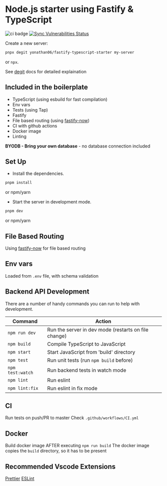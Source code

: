 # Node.js starter using Fastify & TypeScript

![ci badge](https://github.com/valassis-fcalle/api-typescript-fastify/workflows/CI/badge.svg)
[![Sync Vulnerabilities Status](https://github.com/valassis-fcalle/api-typescript-fastify/badge.svg)](https://snyk.io/test/github/yonathan06/fastify-typescript-boilerplate)

Create a new server:

```bash
pnpx degit yonathan06/fastify-typescript-starter my-server
```

or `npx`.

See [degit](https://github.com/Rich-Harris/degit) docs for detailed explaination

## Included in the boilerplate

- TypeScript (using esbuild for fast compilation)
- Env vars
- Tests (using Tap)
- Fastify
- File based routing (using [fastify-now](https://github.com/yonathan06/fastify-now))
- CI with github actions
- Docker image
- Linting

**BYODB - Bring your own database** - no database connection included

## Set Up

- Install the dependencies.

```bash
pnpm install
```

or npm/yarn

- Start the server in development mode.

```bash
pnpm dev
```

or npm/yarn

## File Based Routing

Using [fastify-now](https://github.com/yonathan06/fastify-now) for file based routing

## Env vars

Loaded from `.env` file, with schema validation

## Backend API Development

There are a number of handy commands you can run to help with development.

| Command          | Action                                               |
| ---------------- | ---------------------------------------------------- |
| `npm run dev`    | Run the server in dev mode (restarts on file change) |
| `npm build`      | Compile TypeScript to JavaScript                     |
| `npm start`      | Start JavaScript from 'build' directory              |
| `npm test`       | Run unit tests (run `npm build` before)              |
| `npm test:watch` | Run backend tests in watch mode                      |
| `npm lint`       | Run eslint                                           |
| `npm lint:fix`   | Run eslint in fix mode                               |

## CI

Run tests on push/PR to master
Check `.github/workflows/CI.yml`

## Docker

Build docker image AFTER executing `npm run build`
The docker image copies the `build` directory, so it has to be present

## Recommended Vscode Extensions

[Prettier](https://marketplace.visualstudio.com/items?itemName=esbenp.prettier-vscode)
[ESLint](https://marketplace.visualstudio.com/items?itemName=dbaeumer.vscode-eslint)
